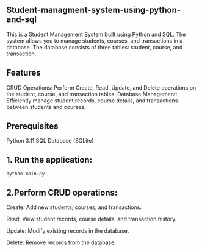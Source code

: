 ## Student-managment-system-using-python-and-sql

This is a Student Management System built using Python and SQL. The system allows you to manage students, courses, and transactions in a database. The database consists of three tables: student, course, and transaction.

## Features
CRUD Operations: Perform Create, Read, Update, and Delete operations on the student, course, and transaction tables.
Database Management: Efficiently manage student records, course details, and transactions between students and courses.


## Prerequisites
Python 3.11
SQL Database (SQLite)

## 1. Run the application:

```python main.py```


## 2.Perform CRUD operations:

Create: Add new students, courses, and transactions.

Read: View student records, course details, and transaction history.

Update: Modify existing records in the database.

Delete: Remove records from the database.
